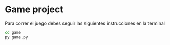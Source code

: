 # Game project

Para correr el juego debes seguir las siguientes instrucciones en la terminal

```sh
cd game
py game.py
```